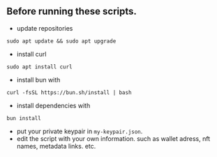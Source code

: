 ## Before running these scripts.
- update repositories
```
sudo apt update && sudo apt upgrade
```
- install curl
```
sudo apt install curl
```
- install bun with
```
curl -fsSL https://bun.sh/install | bash
```
- install dependencies with
```
bun install
```
- put your private keypair in `my-keypair.json`.
- edit the script with your own information.
such as wallet adress, nft names, metadata links. etc.